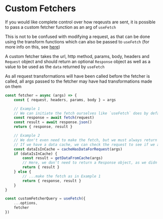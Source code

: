 # Custom Fetchers

If you would like complete control over how reqeusts are sent, it is possible to pass a custom fetcher function as an arg of `useFetch`

This is not to be confused with modifying a request, as that can be done using the transform functions which can also be passed to `useFetch` (for more info on this, see [here](docs-customizing-requests))

A custom fetcher takes the url, http method, params, body, headers and `Request` object and should return an optional `Response` object as well as a value to be used as the `data` returned by `useFetch`

As all request transformations will have been called before the fetcher is called, all args passed to the fetcher may have had transformations made on them

```ts
const fetcher = async (args) => {
    const { request, headers, params, body } = args

    // Example 1
    // We can initiate the fetch ourselves like `useFetch` does by default
    const response = await fetch(request)
    const result = await response.json()
    return { response, result }

    // Example 2
    // We don't even need to make the fetch, but we must always return some data to be returned by the hook
    // If we have a data cache, we can check the request to see if we already have data available for that request
    const dataIsInCache = cacheHasDataForRequest(args)
    if (dataIsInCache) {
        const result = getDataFromCache(args)
        // Here, we don't need to return a Response object, as we didn't actually make one
        return { result }
    } else {
        // ...make the fetch as in Example 1
        return { response, result }
    }
}

const customFetcherQuery = useFetch({
    ...options,
    fetcher
})
```

[docs-customizing-requests]: https://github.com/taennan/use-fetch/blob/main/docs/customizing-requests.md
